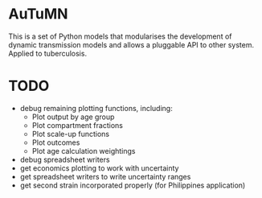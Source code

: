   
AuTuMN  
======  
  
This is a set of Python models that modularises the development of dynamic transmission models and allows a
pluggable API to other system. Applied to tuberculosis.

# TODO
- debug remaining plotting functions, including:
    - Plot output by age group
    - Plot compartment fractions
    - Plot scale-up functions
    - Plot outcomes
    - Plot age calculation weightings
- debug spreadsheet writers
- get economics plotting to work with uncertainty
- get spreadsheet writers to write uncertainty ranges
- get second strain incorporated properly (for Philippines application)



